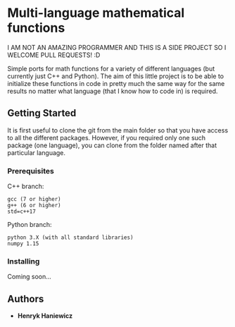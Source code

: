 # Multi-language mathematical functions

I AM NOT AN AMAZING PROGRAMMER AND THIS IS A SIDE PROJECT SO I WELCOME PULL REQUESTS! :D

Simple ports for math functions for a variety of different languages (but currently just C++ and Python). The aim of this little project is to be able to initialize these functions in code in pretty much the same way for the same results no matter what language (that I know how to code in) is required.

## Getting Started

It is first useful to clone the git from the main folder so that you have access to all the different packages. However, if you required only one such package (one language), you can clone from the folder named after that particular language.

### Prerequisites

C++ branch:

```
gcc (7 or higher)
g++ (6 or higher)
std=c++17
```

Python branch:

```
python 3.X (with all standard libraries)
numpy 1.15
```

### Installing

Coming soon...

## Authors

* **Henryk Haniewicz**
